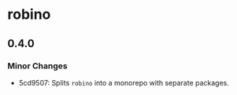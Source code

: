 # robino

## 0.4.0

### Minor Changes

- 5cd9507: Splits `robino` into a monorepo with separate packages.
